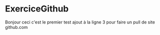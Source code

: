# ExerciceGithub
Bonjour ceci c'est le premier test
ajout à la ligne 3 pour faire un pull de site github.com
